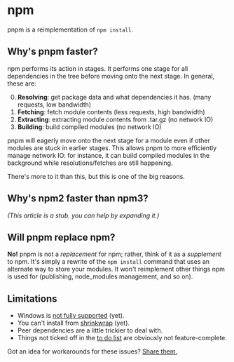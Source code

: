 # npm

pnpm is a reimplementation of `npm install`.

## Why's pnpm faster?

npm performs its action in stages. It performs one stage for all dependencies in the tree before moving onto the next stage. In general, these are:

0. __Resolving__: get package data and what dependencies it has. (many requests, low bandwidth)
0. __Fetching__: fetch module contents (less requests, high bandwidth)
0. __Extracting__: extracting module contents from .tar.gz (no network IO)
0. __Building__: build compiled modules (no network IO)

pnpm will eagerly move onto the next stage for a module even if other modules are stuck in earlier stages. This allows pnpm to more efficiently manage network IO: for instance, it can build compiled modules in the background while resolutions/fetches are still happening.

There's more to it than this, but this is one of the big reasons.

## Why's npm2 faster than npm3?

_(This article is a stub. you can help by expanding it.)_

## Will pnpm replace npm?

**No!** pnpm is not a _replacement_ for npm; rather, think of it as a _supplement_ to npm. It's simply a rewrite of the `npm install` command that uses an alternate way to store your modules. It won't reimplement other things npm is used for (publishing, node_modules management, and so on).

## Limitations

- Windows is [not fully supported](https://github.com/rstacruz/pnpm/issues/6) (yet).
- You can't install from [shrinkwrap][] (yet).
- Peer dependencies are a little trickier to deal with.
- Things not ticked off in the [to do list](roadmap.md) are obviously not feature-complete.

Got an idea for workarounds for these issues? [Share them.](https://github.com/rstacruz/pnpm/issues/new)

[shrinkwrap]: https://docs.npmjs.com/cli/shrinkwrap
[npm ls]: https://docs.npmjs.com/cli/ls
[npm prune]: https://docs.npmjs.com/cli/prune
[npm dedupe]: https://docs.npmjs.com/cli/dedupe

